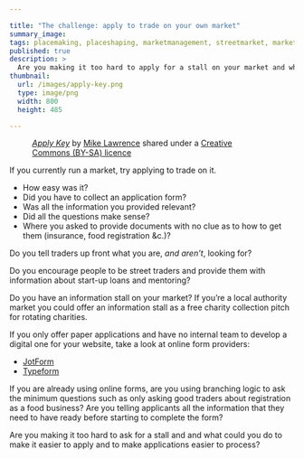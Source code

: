 ```yaml
---

title: "The challenge: apply to trade on your own market"
summary_image:
tags: placemaking, placeshaping, marketmanagement, streetmarket, markets
published: true
description: >
  Are you making it too hard to apply for a stall on your market and what could you do to make it easier for people to apply and applications easier to process?
thumbnail:
  url: /images/apply-key.png
  type: image/png
  width: 800
  height: 485

---
```

<figure>
<object type="image/png" width="800" height="485" data="/images/apply-key.png"></object>
<figcaption><a title="Apply Key" href="https://flickr.com/photos/157270154@N05/26706270559"><cite>Apply Key</cite></a> by <a href="https://flickr.com/people/157270154@N05">Mike Lawrence</a> shared under a <a href="https://creativecommons.org/licenses/by-sa/2.0/">Creative Commons (BY-SA) licence</a></figcaption>
</figure>


If you currently run a market, try applying to trade on it.

- How easy was it?
- Did you have to collect an application form?
- Was all the information you provided relevant?
- Did all the questions make sense?
- Where you asked to provide documents with no clue as to how to get them (insurance, food registration &c.)?

Do you tell traders up front what you are, <em>and aren’t</em>, looking for?

Do you encourage people to be street traders and provide them with information about start-up loans and mentoring?

Do you have an information stall on your market? If you’re a local authority market you could offer an information stall as a free charity collection pitch for rotating charities.

If you only offer paper applications and have no internal team to develop a digital one for your website, take a look at online form providers:

- [JotForm](https://jotform.com)
- [Typeform](https://www.typeform.com)

If you are already using online forms, are you using branching logic to ask the minimum questions such as only asking good traders about registration as a food business? Are you telling applicants all the information that they need to have ready before starting to complete the form?

Are you making it too hard to ask for a stall and and what could you do to make it easier to apply and to make applications easier to process?